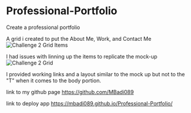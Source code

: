 # Professional-Portfolio

Create a professional portfolio

A grid i created to put the About Me, Work, and Contact Me
![Challenge 2 Grid Items](https://user-images.githubusercontent.com/79673757/113186272-0c1f0b00-921d-11eb-9014-bbd680225d36.png)

I had issues with linning up the items to replicate the mock-up
![Challenge 2 Grid](https://user-images.githubusercontent.com/79673757/113186396-3a9ce600-921d-11eb-9b1c-37b315277221.png)

I provided working links and a layout similar to the mock up but not to the "T" when it comes to the body portion. 

link to my github page
https://github.com/MBadi089

link to deploy app
https://mbadi089.github.io/Professional-Portfolio/

